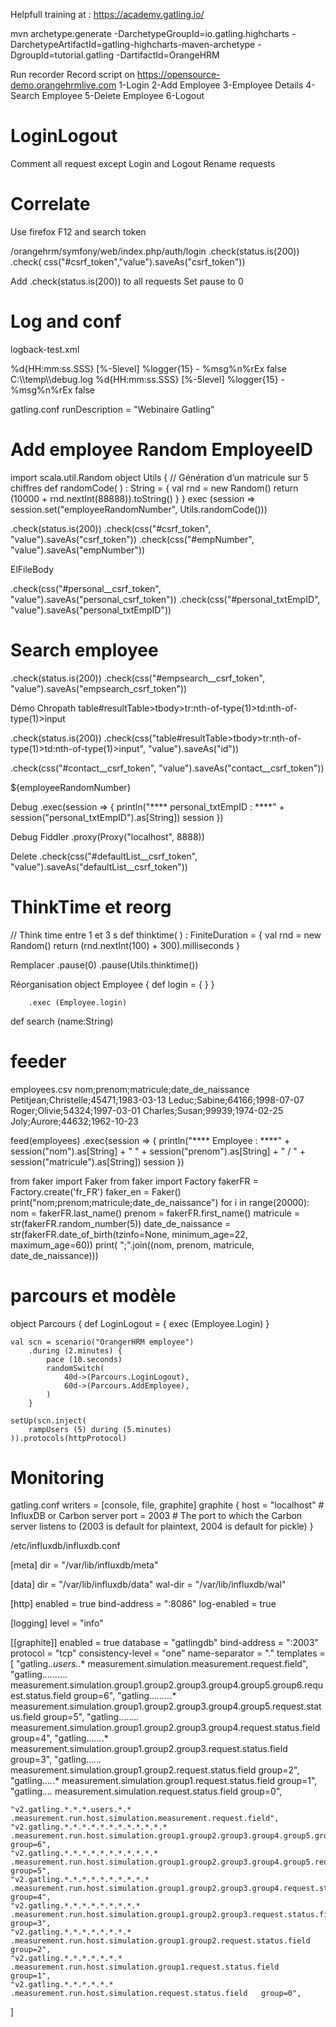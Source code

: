 Helpfull training at : https://academy.gatling.io/

mvn archetype:generate -DarchetypeGroupId=io.gatling.highcharts -DarchetypeArtifactId=gatling-highcharts-maven-archetype -DgroupId=tutorial.gatling -DartifactId=OrangeHRM

Run recorder
Record script on https://opensource-demo.orangehrmlive.com
	1-Login
	2-Add Employee
	3-Employee Details
	4-Search Employee
	5-Delete Employee
	6-Logout

LoginLogout
============
Comment all request except Login and Logout
Rename requests

Correlate
===========
Use firefox F12 and search token

/orangehrm/symfony/web/index.php/auth/login
.check(status.is(200))
.check( css("#csrf_token","value").saveAs("csrf_token"))

Add .check(status.is(200)) to all requests
Set pause to 0

Log and conf
=====================
logback-test.xml
<?xml version="1.0" encoding="UTF-8"?>
<configuration>
    <appender name="CONSOLE" class="ch.qos.logback.core.ConsoleAppender">
        <encoder>
            <pattern>%d{HH:mm:ss.SSS} [%-5level] %logger{15} - %msg%n%rEx</pattern>
        </encoder>
        <immediateFlush>false</immediateFlush>
    </appender>
    <appender name="FILE" class="ch.qos.logback.core.FileAppender">
        <file>C:\\temp\\debug.log</file>
        <encoder>
            <pattern>%d{HH:mm:ss.SSS} [%-5level] %logger{15} - %msg%n%rEx</pattern>
        </encoder>
        <immediateFlush>false</immediateFlush>
    </appender>
    <!-- uncomment and set to DEBUG to log all failing HTTP requests -->
    <!-- uncomment and set to TRACE to log all HTTP requests -->
    <!--<logger name="io.gatling.http.engine.response" level="TRACE" />-->
    <root level="WARN">
        <appender-ref ref="CONSOLE" />
    </root>
</configuration>

gatling.conf
runDescription = "Webinaire Gatling"

Add employee Random EmployeeID
========================================
import scala.util.Random
object Utils {
// Génération d’un matricule sur 5 chiffres
    def randomCode( ) : String = {
      val rnd = new Random()
      return (10000 + rnd.nextInt(88888)).toString()
    }
}
exec (session => session.set("employeeRandomNumber", Utils.randomCode()))


.check(status.is(200))
.check(css("#csrf_token", "value").saveAs("csrf_token"))
.check(css("#empNumber", "value").saveAs("empNumber"))

ElFileBody

.check(css("#personal__csrf_token", "value").saveAs("personal_csrf_token"))
.check(css("#personal_txtEmpID", "value").saveAs("personal_txtEmpID"))


Search employee
==========================
.check(status.is(200))
.check(css("#empsearch__csrf_token", "value").saveAs("empsearch_csrf_token"))

Démo Chropath
table#resultTable>tbody>tr:nth-of-type(1)>td:nth-of-type(1)>input

.check(status.is(200))
.check(css("table#resultTable>tbody>tr:nth-of-type(1)>td:nth-of-type(1)>input", "value").saveAs("id"))



.check(css("#contact__csrf_token", "value").saveAs("contact__csrf_token"))

${employeeRandomNumber}

Debug 
.exec(session => {
     println("**** personal_txtEmpID : ****" + session("personal_txtEmpID").as[String]) session
})

Debug Fiddler
.proxy(Proxy("localhost", 8888))


Delete
.check(css("#defaultList__csrf_token", "value").saveAs("defaultList__csrf_token"))

ThinkTime et reorg
===================
// Think time entre 1 et 3 s
		def thinktime( ) : FiniteDuration = {
			val rnd = new Random()
			return (rnd.nextInt(100) + 300).milliseconds
		}

Remplacer 
.pause(0)
.pause(Utils.thinktime())

Réorganisation
	object Employee {
		def login = {
		}
	}

		.exec (Employee.login)
def search (name:String)


feeder
=======
employees.csv 
nom;prenom;matricule;date_de_naissance
Petitjean;Christelle;45471;1983-03-13
Leduc;Sabine;64166;1998-07-07
Roger;Olivie;54324;1997-03-01
Charles;Susan;99939;1974-02-25
Joly;Aurore;44632;1962-10-23


feed(employees)
.exec(session => {
     println("**** Employee  : ****" + session("nom").as[String] + " " + session("prenom").as[String] + " / " + session("matricule").as[String]) 
	 session
})



from faker import Faker
from faker import Factory
fakerFR = Factory.create('fr_FR')
faker_en = Faker()
print("nom;prenom;matricule;date_de_naissance")
for i in range(20000):
    nom = fakerFR.last_name()
    prenom = fakerFR.first_name()
    matricule = str(fakerFR.random_number(5))
    date_de_naissance = str(fakerFR.date_of_birth(tzinfo=None, minimum_age=22, maximum_age=60))
    print( ";".join((nom, prenom, matricule, date_de_naissance)))

parcours et modèle
====================
object Parcours {
      def LoginLogout = {
         exec (Employee.Login)
      }

	val scn = scenario("OrangerHRM employee")
		.during (2.minutes) {
			pace (10.seconds)
			randomSwitch(
				40d->(Parcours.LoginLogout),
				60d->(Parcours.AddEmployee),
			)
		}

	setUp(scn.inject(
		rampUsers (5) during (5.minutes)
	)).protocols(httpProtocol)

Monitoring
===========
gatling.conf
writers = [console, file, graphite]
graphite {
      host = "localhost"             # InfluxDB or Carbon server
      port = 2003                       # The port to which the Carbon server listens to (2003 is default for plaintext, 2004 is default for pickle)
    }

/etc/influxdb/influxdb.conf

[meta]
  dir = "/var/lib/influxdb/meta"

[data]
  dir = "/var/lib/influxdb/data"
  wal-dir = "/var/lib/influxdb/wal"
 
[http]
  enabled = true
  bind-address = ":8086"
  log-enabled = true
  
[logging]
  level = "info"

[[graphite]]
  enabled = true
  database = "gatlingdb"
  bind-address = ":2003"
  protocol = "tcp"
  consistency-level = "one"
  name-separator = "."
  templates = [
	"gatling.*.users.*.*      measurement.simulation.measurement.request.field",
	"gatling.*.*.*.*.*.*.*.*.*.*   measurement.simulation.group1.group2.group3.group4.group5.group6.request.status.field   group=6",
	"gatling.*.*.*.*.*.*.*.*.*   measurement.simulation.group1.group2.group3.group4.group5.request.status.field   group=5",
	"gatling.*.*.*.*.*.*.*.*   measurement.simulation.group1.group2.group3.group4.request.status.field   group=4",
	"gatling.*.*.*.*.*.*.*   measurement.simulation.group1.group2.group3.request.status.field   group=3",
	"gatling.*.*.*.*.*.*   measurement.simulation.group1.group2.request.status.field   group=2",
	"gatling.*.*.*.*.*   measurement.simulation.group1.request.status.field   group=1",
	"gatling.*.*.*.*   measurement.simulation.request.status.field   group=0",

	"v2.gatling.*.*.*.users.*.*      .measurement.run.host.simulation.measurement.request.field",
	"v2.gatling.*.*.*.*.*.*.*.*.*.*.*.*   .measurement.run.host.simulation.group1.group2.group3.group4.group5.group6.request.status.field   group=6",
	"v2.gatling.*.*.*.*.*.*.*.*.*.*.*   .measurement.run.host.simulation.group1.group2.group3.group4.group5.request.status.field   group=5",
	"v2.gatling.*.*.*.*.*.*.*.*.*.*   .measurement.run.host.simulation.group1.group2.group3.group4.request.status.field   group=4",
	"v2.gatling.*.*.*.*.*.*.*.*.*   .measurement.run.host.simulation.group1.group2.group3.request.status.field   group=3",
	"v2.gatling.*.*.*.*.*.*.*.*   .measurement.run.host.simulation.group1.group2.request.status.field   group=2",
	"v2.gatling.*.*.*.*.*.*.*   .measurement.run.host.simulation.group1.request.status.field   group=1",
	"v2.gatling.*.*.*.*.*.*   .measurement.run.host.simulation.request.status.field   group=0",
  ]


